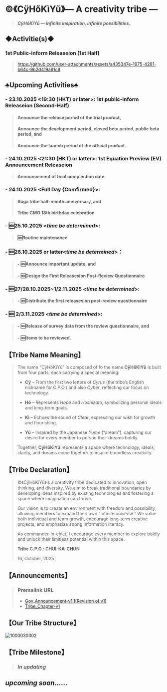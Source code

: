 # ©️《CÿHőKìYŭ》— A creativity tribe —
> _**CÿHőKìYŭ — Infinite inspiration, infinite possibilities.**_
## ◆Activitie(s)◆
### 1st Public-inform Releaseion (1st Half)
> https://github.com/user-attachments/assets/a435347e-1975-4281-b64c-9b2d419a91c8
## ♣︎Upcoming Activities♣︎
### - 23.10.2025 <**19:30 (HKT) or later**>: 1st public-inform Releaseion (Second-Half)
> #### Announce the release period of the trial product,
> #### Announce the development period, closed beta period, public beta period, and
> #### Announce the launch period of the official product.
### - 24.10.2025 <**21:30 (HKT) or latter**>: 1st Equation Preview (EV) Announcement Releaseion
> #### Announcement of final complection date.
### - 24.10.2025 <**Full Day** {Comfirmed}>:
> #### Buga tribe half-month anniversary, and
> #### Tribe CMO 18th birthday celebration.
### - 🆕️25.10.2025 <_time be determined_>:
> #### 🆕️Routine maintenance
### - 🆕️26.10.2025 or latter<_time be determined_>：
> #### - 🆕️Announce important update, and
> #### - 🆕️Design the First Releasesion Post-Review Questionnaire
### - 🆕️27/28.10.2025~1/2.11.2025 <_time be determined_>:
> #### - 🆕️Distribute the first releasesion post-review questionnaire
### - 🆕️ 2/3.11.2025 <_time be determined_>:
> #### - 🆕️Release of survey data from the review questionnaire, and
> #### - 🆕️Items to be reviewed.
## 【Tribe Name Meaning】
> The name "CÿHőKìYŭ" is composed of fo the name **CÿHőKìYŭ** is built from four parts, each carrying a special meaning:
> - **Cÿ** – From the first two letters of *Cyrus* (the tribe’s English nickname for C.P.O.) and also *Cyber*, reflecting our focus on technology.
> 
> - **Hő** – Represents *Hope* and *Hoshizato*, symbolizing personal ideals and long-term goals.
>
> - **Kì** – Echoes the sound of *Clear*, expressing our wish for growth and flourishing.
> 
> - **Yŭ** – Inspired by the Japanese *Yume* (“dream”), capturing our desire for every member to pursue their dreams boldly.
> 
> Together, **CÿHőKìYŭ** represents a space where technology, ideals, clarity, and dreams come together to inspire boundless creativity.  
## 【Tribe Declaration】
> ©️《CÿHőKìYŭ》is a creativity tribe dedicated to innovation, open thinking, and diversity. We aim to break traditional boundaries by developing ideas inspired by existing technologies and fostering a space where imagination can thrive.
>
> Our vision is to create an environment with freedom and possibility, allowing members to expand their own "infinite universe." We value both individual and team growth, encourage long-term creative projects, and emphasize strong information literacy.
>
> As commander-in-chief, I encourage every member to explore boldly and unlock their limitless potential within this space.
>
> **Tribe C.P.O.: CHUI-KA-CHUN**
>
> 16, October, 2025
## 【Announcements】
> ### Premalink URL
> - [Gov_Announcement-v1.1(Revision of v1)](https://github.com/CHUI-KA-CHUN/-c-CyHoKiYu-/blob/main/GovAnnouncement_v1-1.md)
> - [Tribe_Chapter-v1](https://github.com/CHUI-KA-CHUN/-c-CyHoKiYu-/blob/main/Tribe_Chapter-v1.md)
## 【Our Tribe Structure】
![1000030302](https://github.com/user-attachments/assets/0128b902-0091-4d71-860a-0602d1209a33)
## 【Tribe Milestone】
> ### _In updating_
## _upcoming soon……_
